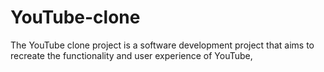 # YouTube-clone
The YouTube clone project is a software development project that aims to recreate the functionality and user experience of YouTube,
